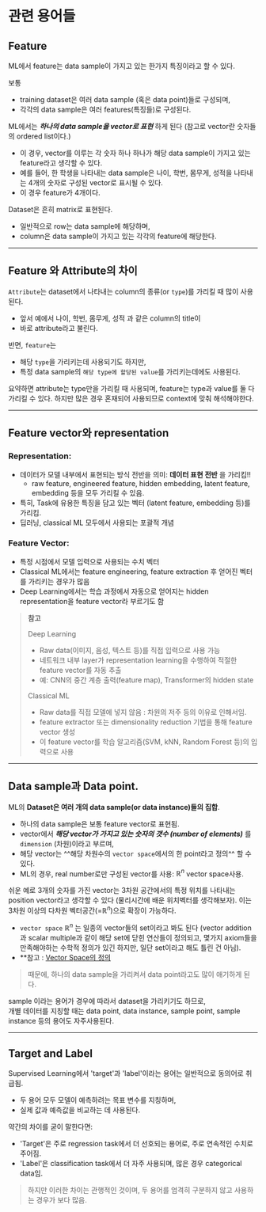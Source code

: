# 관련 용어들

## Feature

ML에서 feature는 data sample이 가지고 있는 한가지 특징이라고 할 수 있다.  

보통 

* training dataset은 여러 data sample (혹은 data point)들로 구성되며, 
* 각각의 data sample은 여러 features(특징들)로 구성된다.

ML에서는 ***하나의 data sample을 vector로 표현*** 하게 된다 (참고로 vector란 숫자들의 ordered list이다.) 

* 이 경우, vector를 이루는 각 숫자 하나 하나가 해당 data sample이 가지고 있는 feature라고 생각할 수 있다. 
* 예를 들어, 한 학생을 나타내는 data sample은 나이, 학번, 몸무게, 성적을 나타내는 4개의 숫자로 구성된 vector로 표시될 수 있다. 
* 이 경우 feature가 4개이다.

Dataset은 흔히 matrix로 표현된다. 

* 일반적으로 row는 data sample에 해당하며, 
* column은 data sample이 가지고 있는 각각의 feature에 해당한다.

---

## Feature 와 Attribute의 차이

`Attribute`는 dataset에서 나타내는 column의 종류(or `type`)를 가리킬 때 많이 사용된다. 

* 앞서 예에서 나이, 학번, 몸무게, 성적 과 같은 column의 title이 
* 바로 attribute라고 불린다.

반면, `feature`는 

* 해당 `type`을 가리키는데 사용되기도 하지만, 
* 특정 data sample의 `해당 type에 할당된 value`를 가리키는데에도 사용된다. 

요약하면 attribute는 type만을 가리킬 때 사용되며, feature는 type과 value를 둘 다 가리킬 수 있다. 하지만 많은 경우 혼재되어 사용되므로 context에 맞춰 해석해야한다.

---

## Feature vector와 representation

### Representation:

* 데이터가 모델 내부에서 표현되는 방식 전반을 의미: **데이터 표현 전반** 을 가리킴!!
    * raw feature, engineered feature, hidden embedding, latent feature, embedding 등을 모두 가리킬 수 있음. 
* 특히, Task에 유용한 특징을 담고 있는 벡터 (latent feature, embedding 등)를 가리킴.
* 딥러닝, classical ML 모두에서 사용되는 포괄적 개념

### Feature Vector:

* 특정 시점에서 모델 입력으로 사용되는 수치 벡터
* Classical ML에서는 feature engineering, feature extraction 후 얻어진 벡터를 가리키는 경우가 많음
* Deep Learning에서는 학습 과정에서 자동으로 얻어지는 hidden representation을 feature vector라 부르기도 함

> **참고**
>
> Deep Learning
> 
> * Raw data(이미지, 음성, 텍스트 등)를 직접 입력으로 사용 가능
> * 네트워크 내부 layer가 representation learning을 수행하여 적절한 feature vector를 자동 추출
> * 예: CNN의 중간 계층 출력(feature map), Transformer의 hidden state
> 
> Classical ML
> 
> * Raw data를 직접 모델에 넣지 않음 : 차원의 저주 등의 이유로 인해서임.
> * feature extractor 또는 dimensionality reduction 기법을 통해 feature vector 생성
> * 이 feature vector를 학습 알고리즘(SVM, kNN, Random Forest 등)의 입력으로 사용

---

## Data sample과 Data point.

ML의 **Dataset은 여러 개의 data sample(or data instance)들의 집합**. 

* 하나의 data sample은 보통 feature vector로 표현됨.
* vector에서 ***해당 vector가 가지고 있는 숫자의 갯수 (number of elements)*** 를 `dimension` (차원)이라고 부르며, 
* 해당 vector는 ^^해당 차원수의 `vector space`에서의 한 point라고 정의^^ 할 수 있다.
* ML의 경우, real number로만 구성된 vector를 사용: $\mathbb{R}^n$ vector space사용.

쉬운 예로 3개의 숫자를 가진 vector는 3차원 공간에서의 특정 위치를 나타내는 position vector라고 생각할 수 있다 (물리시간에 배운 위치벡터를 생각해보자). 이는 3차원 이상의 다차원 벡터공간(=$\mathbb{R}^n$)으로 확장이 가능하다. 

* `vector space` $\mathbb{R}^n$ 는 일종의 vector들의 set이라고 봐도 된다 (vector addition과 scalar multiple과 같이 해당 set에 닫힌 연산들이 정의되고, 몇가지 axiom들을 만족해야하는 수학적 정의가 있긴 하지만, 일단 set이라고 해도 틀린 건 아님). 
* **참고 : [Vector Space의 정의](https://dsaint31.tistory.com/entry/Math-Definition-of-Vector-Space)

> 때문에, 하나의 data sample을 가리켜서 data point라고도 많이 애기하게 된다.

sample 이라는 용어가 경우에 따라서 dataset을 가리키기도 하므로,  
개별 데이터를 지칭할 때는 data point, data instance, sample point, sample instance 등의 용어도 자주사용된다.

---

## Target and Label

Supervised Learning에서 'target'과 'label'이라는 용어는 일반적으로 동의어로 취급됨.

* 두 용어 모두 모델이 예측하려는 목표 변수를 지칭하며, 
* 실제 값과 예측값을 비교하는 데 사용된다.

약간의 차이를 굳이 말한다면: 

* 'Target'은 주로 regression task에서 더 선호되는 용어로, 주로 연속적인 수치로 주어짐.
* 'Label'은 classification task에서 더 자주 사용되며, 많은 경우 categorical data임.

> 하지만 이러한 차이는 관행적인 것이며, 두 용어를 엄격히 구분하지 않고 사용하는 경우가 보다 많음.​​​​​​​​​​​​​​​​